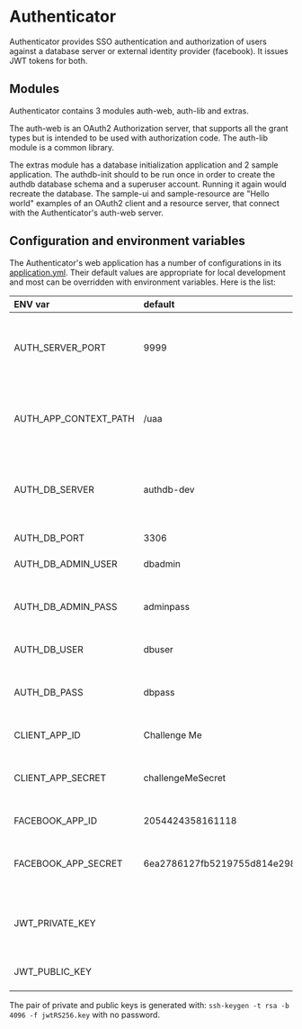 # Authenticator
Authenticator provides SSO authentication and authorization of users against a database server 
or external identity provider (facebook). It issues JWT tokens for both. 

## Modules
Authenticator contains 3 modules auth-web, auth-lib and extras. 

The auth-web is an OAuth2 Authorization server, that supports all the grant types 
but is intended to be used with authorization code. 
The auth-lib module is a common library.

The extras module has a database initialization application and 2 sample application. 
The authdb-init should to be run once in order to create the authdb database schema and a superuser account. 
Running it again would recreate the database.
The sample-ui and sample-resource are "Hello world" examples of an OAuth2 client and a resource server,
that connect with the Authenticator's auth-web server.

## Configuration and environment variables
The Authenticator's web application has a number of configurations in its [application.yml](auth-web/src/main/resources/application.yml).
Their default values are appropriate for local development and most can be overridden with environment variables. Here is the list:

| ENV var             | default            | comment                                                                             |
| :------------------ |:-------------------| :-----------------------------------------------------------------------------------|
| AUTH_SERVER_PORT    | 9999               | Good for local dev. In openshift it should be changed to 8080.                      |
| AUTH_APP_CONTEXT_PATH | /uaa             | Good for local dev. In openshift it should be changed to just /.                    |
| AUTH_DB_SERVER      | authdb-dev         | It is fine like this. Should be changed to authdb-prod in the prod configuration.   |
| AUTH_DB_PORT        | 3306               | No need to change.                                                                  |
| AUTH_DB_ADMIN_USER  | dbadmin            | No need to change.                                                                  |
| AUTH_DB_ADMIN_PASS  | adminpass          | Definitely should be changed in the prod configuration.                             |
| AUTH_DB_USER        | dbuser             | No need to change.                                                                  |
| AUTH_DB_PASS        | dbpass             | Definitely should be changed in the prod configuration.                             |
| CLIENT_APP_ID       | Challenge Me       | No need to change.                                                                  |
| CLIENT_APP_SECRET   | challengeMeSecret  | Definitely should be changed in the prod configuration.                             |
| FACEBOOK_APP_ID     | 2054424358161118   | No need to change.                                                                  |
| FACEBOOK_APP_SECRET | 6ea2786127fb5219755d814e298d62dc | It will be letter changed for both prod and dev configurations.       |
| JWT_PRIVATE_KEY     |                    | Definitely should be changed in the prod configuration.                             |
| JWT_PUBLIC_KEY      |                    | Goes together with the private key.                                                 |

The pair of private and public keys is generated with: 
```ssh-keygen -t rsa -b 4096 -f jwtRS256.key```
with no password.